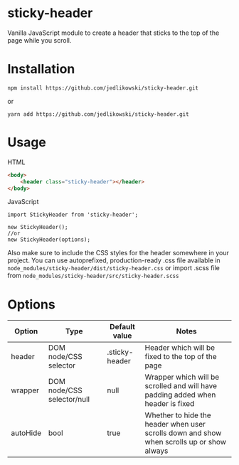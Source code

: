 # sticky-header
Vanilla JavaScript module to create a header that sticks to the top of the page while you scroll.

# Installation

```npm install https://github.com/jedlikowski/sticky-header.git```

or

```yarn add https://github.com/jedlikowski/sticky-header.git```

# Usage

HTML
```html
<body>
    <header class="sticky-header"></header>
</body>
```
JavaScript
```ecmascript 6
import StickyHeader from 'sticky-header';

new StickyHeader();
//or
new StickyHeader(options);
```

Also make sure to include the CSS styles for the header somewhere in your project. 
 You can use autoprefixed, production-ready .css file available in ```node_modules/sticky-header/dist/sticky-header.css```
 or import .scss file from ```node_modules/sticky-header/src/sticky-header.scss```

# Options
| Option   | Type                       | Default value  | Notes                                                                                     |
|----------|----------------------------|----------------|-------------------------------------------------------------------------------------------|
| header   | DOM node/CSS selector      | .sticky-header | Header which will be fixed to the top of the page                                         |
| wrapper  | DOM node/CSS selector/null | null           | Wrapper which will be scrolled and will have padding added when header is fixed           |
| autoHide | bool                       | true           | Whether to hide the header when user scrolls down and show when scrolls up or show always |
